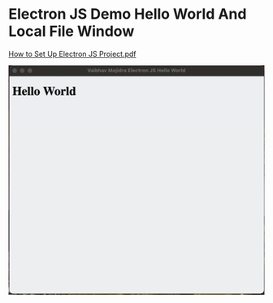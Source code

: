 # Electron JS Demo Hello World And Local File Window

[How to Set Up Electron JS Project.pdf](https://github.com/VaibhavMojidra/Electron-JS---Demo-Hello-World-And-Local-File-Window/blob/master/documents/How%20to%20Set%20Up%20Electron%20JS%20Project.pdf)

![S1](https://github.com/VaibhavMojidra/Electron-JS---Demo-Hello-World-And-Local-File-Window/blob/master/screenshots/output.png)
